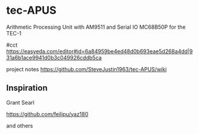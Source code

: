 # tec-APUS

Arithmetic Processing Unit with AM9511 and Serial IO MC68B50P for the TEC-1

#cct
https://easyeda.com/editor#id=6a84959be4ed48d0b693eae5d268a4dd|931a6b1ace9941d0b3c049926cddb5ca

project notes https://github.com/SteveJustin1963/tec-APUS/wiki


## Inspiration

Grant Searl 

https://github.com/feilipu/yaz180

and others

 
